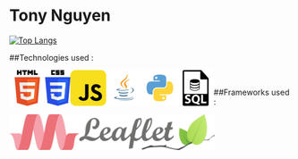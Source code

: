 # Tony Nguyen

[![Top Langs](https://github-readme-stats.vercel.app/api/top-langs/?username=tony-nguyen1&layout=compact)](https://github.com/tony-nguyen1/github-readme-stats)

##Technologies used :

<img align="left" alt="HTML5 logo" height="64px" src="https://raw.githubusercontent.com/tony-nguyen1/tony-nguyen1/main/.github/images/HTML5Logo.svg"/>
<img align="left" alt="CSS3 logo" height="64px" src="https://raw.githubusercontent.com/tony-nguyen1/tony-nguyen1/main/.github/images/CSS3Logo.svg"/>
<img align="left" alt="JavaScript logo" height="64px" src="https://raw.githubusercontent.com/tony-nguyen1/tony-nguyen1/main/.github/images/JavaScriptLogo.svg"/>
<img align="left" alt="Java logo" height="64px" src="https://raw.githubusercontent.com/tony-nguyen1/tony-nguyen1/main/.github/images/JavaLogo.svg"/>
<img align="left" alt="Python logo" height="64px" src="https://raw.githubusercontent.com/tony-nguyen1/tony-nguyen1/main/.github/images/PythonLogo.svg"/>
<img align="left" alt="SQL logo" height="64px" src="https://raw.githubusercontent.com/tony-nguyen1/tony-nguyen1/main/.github/images/SQLLogo.svg"/>  &nbsp

##Frameworks used :  

<img align="left" alt="Materialize CSS logo" height="64px" src="https://raw.githubusercontent.com/tony-nguyen1/tony-nguyen1/main/.github/images/MaterializeLogo.svg"/>
<img align="left" alt="Leaflet logo" height="64px" src="https://raw.githubusercontent.com/tony-nguyen1/tony-nguyen1/main/.github/images/LeafletLogo.svg"/>
